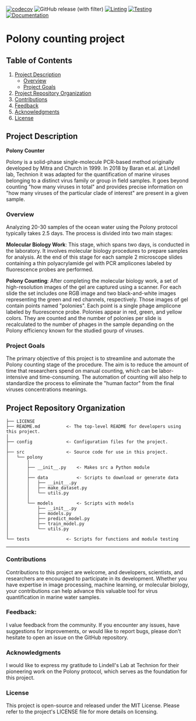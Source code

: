 [![codecov](https://codecov.io/gh/kirill-push/polony-counting/graph/badge.svg?token=3XYNQ0GYTB)](https://codecov.io/gh/kirill-push/polony-counting)
![GitHub release (with filter)](https://img.shields.io/github/v/release/kirill-push/polony-counting?sort=semver&color=brightgreen)
[![Linting](https://github.com/kirill-push/polony-counting/actions/workflows/lint.yml/badge.svg?branch=main)](https://github.com/kirill-push/polony-counting/actions/workflows/lint.yml)
[![Testing](https://github.com/kirill-push/polony-counting/actions/workflows/test.yml/badge.svg?branch=main)](https://github.com/kirill-push/polony-counting/actions/workflows/test.yml)
[![Documentation](https://github.com/kirill-push/polony-counting/actions/workflows/pages.yml/badge.svg)](https://github.com/kirill-push/polony-counting/actions/workflows/pages.yml)

# Polony counting project

## Table of Contents
1. [Project Description](#project-description)
    - [Overview](#overview)
    - [Project Goals](#project-goals)
2. [Project Repository Organization](#project-repository-organization)
3. [Contributions](#contributions)
4. [Feedback](#feedback)
5. [Acknowledgments](#acknowledgments)
6. [License](#license)

## Project Description
**Polony Counter**

Polony is a solid-phase single-molecule PCR-based method originally developed by Mitra and Church in 1999. In 2018 by Baran et.al. at Lindell lab, Technion it was adapted for the quantification of marine viruses belonging to a distinct virus family or group in field samples. It goes beyond counting "how many viruses in total" and provides precise information on "how many viruses of the particular clade of interest" are present in a given sample.

### Overview

Analyzing 20-30 samples of the ocean water using the Polony protocol typically takes 2.5 days. The process is divided into two main stages:

**Molecular Biology Work**: This stage, which spans two days, is conducted in the laboratory. It involves molecular biology procedures to prepare samples for analysis. At the end of this stage for each sample 2 microscope slides containing a thin polyacrylamide gel with PCR amplicones labeled by fluorescence probes are performed.

**Polony Counting**: After completing the molecular biology work, a set of high-resolution images of the gel are captured using a scanner. For each slide the set includes one RGB image and two black-and-white images representing the green and red channels, respectively. Those images of gel contain points named "polonies". Each point is a single phage amplicone labeled by fluorescence probe. Polonies appear in red, green, and yellow colors. They are counted and the number of polonies per slide is recalculated to the number of phages in the sample depanding on the Polony efficiency known for the studied gourp of viruses.

### Project Goals

The primary objective of this project is to streamline and automate the Polony counting stage of the procedure. The aim is to reduce the amount of time that researchers spend on manual counting, which can be labor-intensive and time-consuming. The automation of counting will also help to standardize the process to eliminate the "human factor" from the final viruses concentrations meanings.

## Project Repository Organization

    ├── LICENSE
    ├── README.md          <- The top-level README for developers using this project.
    │
    ├── config             <- Configuration files for the project.
    │
    ├── src                <- Source code for use in this project.
    │   └── polony
    │       │
    │       ├── __init__.py    <- Makes src a Python module
    │       │
    │       ├── data           <- Scripts to download or generate data
    │       │   ├── __init__.py 
    │       │   ├── make_dataset.py
    │       │   └── utils.py
    │       │
    │       └── models         <- Scripts with models
    │           ├── __init__.py 
    │           ├── models.py
    │           ├── predict_model.py
    │           ├── train_model.py
    │           └── utils.py
    │
    └── tests              <- Scripts for functions and module testing

--------

<!-- ## Getting Started:-->

### Contributions

Contributions to this project are welcome, and developers, scientists, and researchers are encouraged to participate in its development. Whether you have expertise in image processing, machine learning, or molecular biology, your contributions can help advance this valuable tool for virus quantification in marine water samples.

### Feedback:

I value feedback from the community. If you encounter any issues, have suggestions for improvements, or would like to report bugs, please don't hesitate to open an issue on the GitHub repository.

### Acknowledgments

I would like to express my gratitude to Lindell's Lab at Technion for their pioneering work on the Polony protocol, which serves as the foundation for this project.

### License

This project is open-source and released under the MIT License. Please refer to the project's LICENSE file for more details on licensing.

